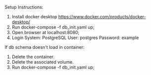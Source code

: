 Setup Instructions:
1. Install docker desktop https://www.docker.com/products/docker-desktop/
2. Run docker-compose -f db_init.yaml up;
3. Open browser at localhost:8080;
4. Login
  System: PostgreSQL
  User: postgres
  Password: example

If db schema doesn't load in container:
1. Delete the container.
2. Delete the associated volume.
3. Run docker-compose -f db_init.yaml up;